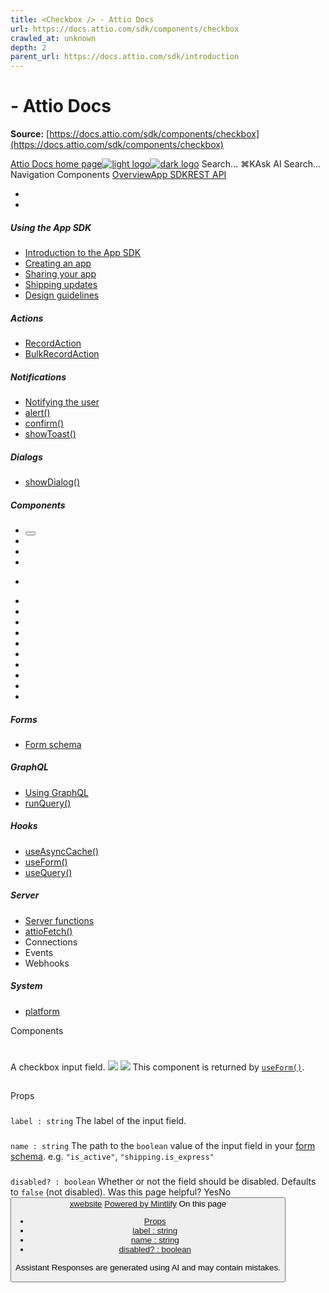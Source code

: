```yaml
---
title: <Checkbox /> - Attio Docs
url: https://docs.attio.com/sdk/components/checkbox
crawled_at: unknown
depth: 2
parent_url: https://docs.attio.com/sdk/introduction
---
```


# <Checkbox /> - Attio Docs

**Source:** [https://docs.attio.com/sdk/components/checkbox](https://docs.attio.com/sdk/components/checkbox)

[Attio Docs home page![light logo](https://mintlify.s3.us-west-1.amazonaws.com/attio/logo/light.svg)![dark logo](https://mintlify.s3.us-west-1.amazonaws.com/attio/logo/dark.svg)](https://docs.attio.com/)
Search...
⌘KAsk AI
Search...
Navigation
Components
<Checkbox />
[Overview](https://docs.attio.com/docs/overview)[App SDK](https://docs.attio.com/sdk/introduction)[REST API](https://docs.attio.com/rest-api/overview)
* [](https://build.attio.com/)
* [](https://attio.com/help)
##### Using the App SDK
  * [Introduction to the App SDK](https://docs.attio.com/sdk/introduction)
  * [Creating an app](https://docs.attio.com/sdk/creating-an-app)
  * [Sharing your app](https://docs.attio.com/sdk/sharing-your-app)
  * [Shipping updates](https://docs.attio.com/sdk/shipping-updates)
  * [Design guidelines](https://docs.attio.com/sdk/design-guidelines)


##### Actions
  * [RecordAction](https://docs.attio.com/sdk/actions/record-action)
  * [BulkRecordAction](https://docs.attio.com/sdk/actions/bulk-record-action)


##### Notifications
  * [Notifying the user](https://docs.attio.com/sdk/notifications/notifications)
  * [alert()](https://docs.attio.com/sdk/notifications/alert)
  * [confirm()](https://docs.attio.com/sdk/notifications/confirm)
  * [showToast()](https://docs.attio.com/sdk/notifications/show-toast)


##### Dialogs
  * [showDialog()](https://docs.attio.com/sdk/dialogs/show-dialog)


##### Components
  * [<Button />](https://docs.attio.com/sdk/components/button)
  * [<Checkbox />](https://docs.attio.com/sdk/components/checkbox)
  * [<Column />](https://docs.attio.com/sdk/components/column)
  * [<Combobox />](https://docs.attio.com/sdk/components/combobox)
  * [<Form />](https://docs.attio.com/sdk/components/form)
  * [<Link />](https://docs.attio.com/sdk/components/link)
  * [<NumberInput />](https://docs.attio.com/sdk/components/number-input)
  * [<Row />](https://docs.attio.com/sdk/components/row)
  * [<Section />](https://docs.attio.com/sdk/components/section)
  * [<SubmitButton />](https://docs.attio.com/sdk/components/submit-button)
  * [<TextBlock />](https://docs.attio.com/sdk/components/text-block)
  * [<TextInput />](https://docs.attio.com/sdk/components/text-input)
  * [<Toggle />](https://docs.attio.com/sdk/components/toggle)
  * [<Typography />](https://docs.attio.com/sdk/components/typography)
  * [<WithState />](https://docs.attio.com/sdk/components/with-state)


##### Forms
  * [Form schema](https://docs.attio.com/sdk/form-schema)


##### GraphQL
  * [Using GraphQL](https://docs.attio.com/sdk/graphql/graphql)
  * [runQuery()](https://docs.attio.com/sdk/graphql/run-query)


##### Hooks
  * [useAsyncCache()](https://docs.attio.com/sdk/hooks/use-async-cache)
  * [useForm()](https://docs.attio.com/sdk/hooks/use-form)
  * [useQuery()](https://docs.attio.com/sdk/hooks/use-query)


##### Server
  * [Server functions](https://docs.attio.com/sdk/server/server-functions)
  * [attioFetch()](https://docs.attio.com/sdk/server/attio-fetch)
  * Connections
  * Events
  * Webhooks


##### System
  * [platform](https://docs.attio.com/sdk/system/platform)


Components
# <Checkbox />
A checkbox input field.
![](https://mintlify.s3.us-west-1.amazonaws.com/attio/images/checkbox.png) ![](https://mintlify.s3.us-west-1.amazonaws.com/attio/images/checkbox-dark.png)
This component is returned by [`useForm()`](https://docs.attio.com/sdk/hooks/use-form).
## 
[​](https://docs.attio.com/sdk/components/checkbox#props)
Props
### 
[​](https://docs.attio.com/sdk/components/checkbox#label-%3A-string)
`label : string`
The label of the input field.
### 
[​](https://docs.attio.com/sdk/components/checkbox#name-%3A-string)
`name : string`
The path to the `boolean` value of the input field in your [form schema](https://docs.attio.com/sdk/form-schema).
e.g. `"is_active"`, `"shipping.is_express"`
### 
[​](https://docs.attio.com/sdk/components/checkbox#disabled%3F-%3A-boolean)
`disabled? : boolean`
Whether or not the field should be disabled.
Defaults to `false` (not disabled).
Was this page helpful?
YesNo
[<Button />](https://docs.attio.com/sdk/components/button)[<Column />](https://docs.attio.com/sdk/components/column)
[x](https://x.com/Attio)[website](https://attio.com)
[Powered by Mintlify](https://mintlify.com/preview-request?utm_campaign=poweredBy&utm_medium=referral&utm_source=docs.attio.com)
On this page
  * [Props](https://docs.attio.com/sdk/components/checkbox#props)
  * [label : string](https://docs.attio.com/sdk/components/checkbox#label-%3A-string)
  * [name : string](https://docs.attio.com/sdk/components/checkbox#name-%3A-string)
  * [disabled? : boolean](https://docs.attio.com/sdk/components/checkbox#disabled%3F-%3A-boolean)


Assistant
Responses are generated using AI and may contain mistakes.
